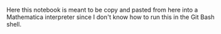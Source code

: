 Here this notebook is meant to be copy and pasted from here into a Mathematica
interpreter since I don't know how to run this in the Git Bash shell.
